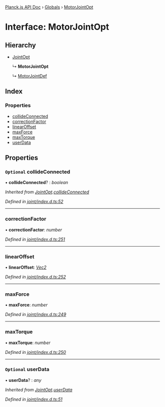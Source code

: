 [Planck.js API Doc](../README.md) › [Globals](../globals.md) › [MotorJointOpt](motorjointopt.md)

# Interface: MotorJointOpt

## Hierarchy

* [JointOpt](jointopt.md)

  ↳ **MotorJointOpt**

  ↳ [MotorJointDef](motorjointdef.md)

## Index

### Properties

* [collideConnected](motorjointopt.md#optional-collideconnected)
* [correctionFactor](motorjointopt.md#correctionfactor)
* [linearOffset](motorjointopt.md#linearoffset)
* [maxForce](motorjointopt.md#maxforce)
* [maxTorque](motorjointopt.md#maxtorque)
* [userData](motorjointopt.md#optional-userdata)

## Properties

### `Optional` collideConnected

• **collideConnected**? : *boolean*

*Inherited from [JointOpt](jointopt.md).[collideConnected](jointopt.md#optional-collideconnected)*

*Defined in [joint/index.d.ts:52](https://github.com/shakiba/planck.js/blob/9a1fbe4/lib/joint/index.d.ts#L52)*

___

###  correctionFactor

• **correctionFactor**: *number*

*Defined in [joint/index.d.ts:251](https://github.com/shakiba/planck.js/blob/9a1fbe4/lib/joint/index.d.ts#L251)*

___

###  linearOffset

• **linearOffset**: *[Vec2](../classes/vec2.md)*

*Defined in [joint/index.d.ts:252](https://github.com/shakiba/planck.js/blob/9a1fbe4/lib/joint/index.d.ts#L252)*

___

###  maxForce

• **maxForce**: *number*

*Defined in [joint/index.d.ts:249](https://github.com/shakiba/planck.js/blob/9a1fbe4/lib/joint/index.d.ts#L249)*

___

###  maxTorque

• **maxTorque**: *number*

*Defined in [joint/index.d.ts:250](https://github.com/shakiba/planck.js/blob/9a1fbe4/lib/joint/index.d.ts#L250)*

___

### `Optional` userData

• **userData**? : *any*

*Inherited from [JointOpt](jointopt.md).[userData](jointopt.md#optional-userdata)*

*Defined in [joint/index.d.ts:51](https://github.com/shakiba/planck.js/blob/9a1fbe4/lib/joint/index.d.ts#L51)*
